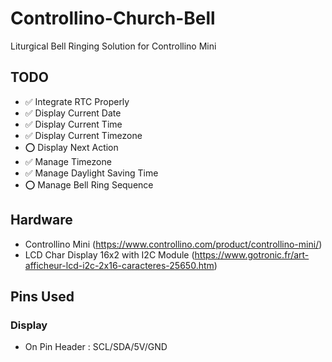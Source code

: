 # Controllino-Church-Bell
Liturgical Bell Ringing Solution for Controllino Mini

## TODO

- ✅ Integrate RTC Properly 
- ✅ Display Current Date
- ✅ Display Current Time
- ✅ Display Current Timezone
- ⭕️ Display Next Action
- ✅ Manage Timezone
- ✅ Manage Daylight Saving Time
- ⭕️ Manage Bell Ring Sequence

## Hardware

- Controllino Mini (https://www.controllino.com/product/controllino-mini/)
- LCD Char Display 16x2 with I2C Module (https://www.gotronic.fr/art-afficheur-lcd-i2c-2x16-caracteres-25650.htm)

## Pins Used

### Display

- On Pin Header : SCL/SDA/5V/GND
